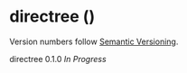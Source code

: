 # directree ()

Version numbers follow [Semantic Versioning](https://semver.org/).

directree 0.1.0
*In Progress*

